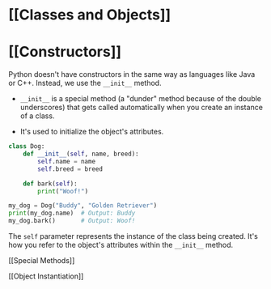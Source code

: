 # [[Classes and Objects]]
# [[Constructors]] 
Python doesn't have constructors in the same way as languages like Java or C++.  Instead, we use the `__init__` method.

*   `__init__` is a special method (a "dunder" method because of the double underscores) that gets called automatically when you create an instance of a class.

*   It's used to initialize the object's attributes.


```python
class Dog:
    def __init__(self, name, breed):
        self.name = name
        self.breed = breed

    def bark(self):
        print("Woof!")

my_dog = Dog("Buddy", "Golden Retriever")
print(my_dog.name)  # Output: Buddy
my_dog.bark()       # Output: Woof!
```

The `self` parameter represents the instance of the class being created.  It's how you refer to the object's attributes within the `__init__` method.


[[Special Methods]]  <!--This would link to another note about special methods in python -->

[[Object Instantiation]] <!--This would link to a note about creating objects in python-->
